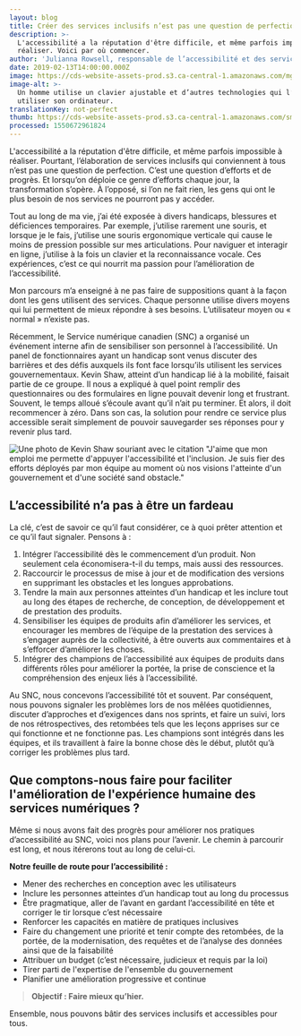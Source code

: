 ```yaml
---
layout: blog
title: Créer des services inclusifs n’est pas une question de perfection
description: >-
  L'accessibilité a la réputation d'être difficile, et même parfois impossible à
  réaliser. Voici par où commencer.
author: 'Julianna Rowsell, responsable de l’accessibilité et des services inclusifs'
date: 2019-02-13T14:00:00.000Z
image: https://cds-website-assets-prod.s3.ca-central-1.amazonaws.com/mg_9837_2_7bc5f33d0f.jpg
image-alt: >-
  Un homme utilise un clavier ajustable et d’autres technologies qui l’aident à
  utiliser son ordinateur.
translationKey: not-perfect
thumb: https://cds-website-assets-prod.s3.ca-central-1.amazonaws.com/small_mg_9837_2_7bc5f33d0f.jpg
processed: 1550672961824
---
```

L'accessibilité a la réputation d'être difficile, et même parfois impossible à réaliser. Pourtant, l’élaboration de services inclusifs qui conviennent à tous n’est pas une question de perfection. C’est une question d’efforts et de progrès. Et lorsqu’on déploie ce genre d’efforts chaque jour, la transformation s’opère. À l’opposé, si l’on ne fait rien, les gens qui ont le plus besoin de nos services ne pourront pas y accéder. 

Tout au long de ma vie, j’ai été exposée à divers handicaps, blessures et déficiences temporaires. Par exemple, j’utilise rarement une souris, et lorsque je le fais, j’utilise une souris ergonomique verticale qui cause le moins de pression possible sur mes articulations. Pour naviguer et interagir en ligne, j’utilise à la fois un clavier et la reconnaissance vocale. Ces expériences, c’est ce qui nourrit ma passion pour l’amélioration de l’accessibilité. 

Mon parcours m’a enseigné à ne pas faire de suppositions quant à la façon dont les gens utilisent des services. Chaque personne utilise divers moyens qui lui permettent de mieux répondre à ses besoins. L’utilisateur moyen ou « normal » n’existe pas.

Récemment, le Service numérique canadien (SNC) a organisé un événement interne afin de sensibiliser son personnel à l’accessibilité. Un panel de fonctionnaires ayant un handicap sont venus discuter des barrières et des défis auxquels ils font face lorsqu’ils utilisent les services gouvernementaux. Kevin Shaw, atteint d’un handicap lié à la mobilité, faisait partie de ce groupe. Il nous a expliqué à quel point remplir des questionnaires ou des formulaires en ligne pouvait devenir long et frustrant. Souvent, le temps alloué s’écoule avant qu’il n’ait pu terminer. Et alors, il doit recommencer à zéro. Dans son cas, la solution pour rendre ce service plus accessible serait simplement de pouvoir sauvegarder ses réponses pour y revenir plus tard.

![ Une photo de Kevin Shaw souriant avec le citation "J'aime que mon emploi me permette d'appuyer l'accessibilité et l'inclusion. Je suis fier des efforts déployés par mon équipe au moment où nos visions l'atteinte d'un gouvernement et d'une société sand obstacle."](https://cds-website-assets-prod.s3.ca-central-1.amazonaws.com/image004_72dc281eb4.jpg)

## L’accessibilité n’a pas à être un fardeau

La clé, c’est de savoir ce qu’il faut considérer, ce à quoi prêter attention et ce qu’il faut signaler. Pensons à :

1. Intégrer l’accessibilité dès le commencement d’un produit. Non seulement cela économisera-t-il du temps, mais aussi des ressources.
2. Raccourcir le processus de mise à jour et de modification des versions en supprimant les obstacles et les longues approbations.
3. Tendre la main aux personnes atteintes d’un handicap et les inclure tout au long des étapes de recherche, de conception, de développement et de prestation des produits.
4. Sensibiliser les équipes de produits afin d’améliorer les services, et encourager les membres de l’équipe de la prestation des services à s’engager auprès de la collectivité, à être ouverts aux commentaires et à s’efforcer d’améliorer les choses.
5. Intégrer des champions de l’accessibilité aux équipes de produits dans différents rôles pour améliorer la portée, la prise de conscience et la compréhension des enjeux liés à l’accessibilité.

Au SNC, nous concevons l’accessibilité tôt et souvent. Par conséquent, nous pouvons signaler les problèmes lors de nos mêlées quotidiennes, discuter d’approches et d’exigences dans nos sprints, et faire un suivi, lors de nos rétrospectives, des retombées tels que les leçons apprises sur ce qui fonctionne et ne fonctionne pas. Les champions sont intégrés dans les équipes, et ils travaillent à faire la bonne chose dès le début, plutôt qu’à corriger les problèmes plus tard.

## Que comptons-nous faire pour faciliter l'amélioration de l'expérience humaine des services numériques ?

Même si nous avons fait des progrès pour améliorer nos pratiques d’accessibilité au SNC, voici nos plans pour l’avenir. Le chemin à parcourir est long, et nous itérerons tout au long de celui-ci.

**Notre feuille de route pour l’accessibilité :**

* Mener des recherches en conception avec les utilisateurs
* Inclure les personnes atteintes d’un handicap tout au long du processus
* Être pragmatique, aller de l’avant en gardant l’accessibilité en tête et corriger le tir lorsque c’est nécessaire
* Renforcer les capacités en matière de pratiques inclusives
* Faire du changement une priorité et tenir compte des retombées, de la portée, de la modernisation, des requêtes et de l’analyse des données ainsi que de la faisabilité
* Attribuer un budget (c’est nécessaire, judicieux et requis par la loi)
* Tirer parti de l'expertise de l'ensemble du gouvernement
* Planifier une amélioration progressive et continue

> **Objectif : Faire mieux qu’hier.**

Ensemble, nous pouvons bâtir des services inclusifs et accessibles pour tous.


